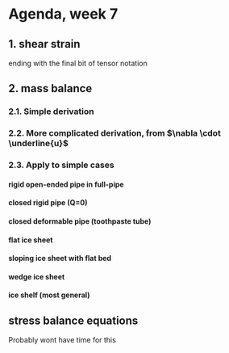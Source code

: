 # Agenda, week 7


## 1. shear strain
 ending with the final bit of tensor notation

## 2. mass balance

### 2.1. Simple derivation



### 2.2. More complicated derivation, from $\nabla \cdot \underline{u}$




### 2.3. Apply to simple cases

#### rigid open-ended pipe in full-pipe

#### closed rigid pipe (Q=0)

#### closed deformable pipe (toothpaste tube)

#### flat ice sheet 

#### sloping ice sheet with flat bed

#### wedge ice sheet

#### ice shelf (most general)



## stress balance equations 
Probably wont have time for this







